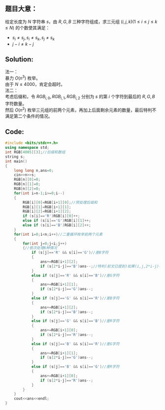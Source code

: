 ## 题目大意：
给定长度为 $N$ 字符串 $s$，由 $R,G,B$ 三种字符组成，求三元组 $(i,j,k)(1 \leq i \leq j \leq k \leq N)$ 的个数使其满足：
- $s_i \neq s_j,s_i \neq s_k,s_j \neq s_k$
- $j-i \neq k-j$

## Solution:
法一：  
暴力 $O(n^3)$ 枚举。  
由于 $N \leq 4000$，肯定会超时。  
法二：  
考虑后缀和，令 $RGB_{i,0},RGB_{i,1},RGB_{i,2}$ 分别为 $s$ 的第 $i$ 个字符到最后的 $R,G,B$ 字符数量。  
然后 $O(n^2)$ 枚举三元组的前两个元素，再加上后面剩余元素的数量，最后特判不满足第二个条件的情况。
## Code:
```cpp
#include <bits/stdc++.h>
using namespace std;
int RGB[4005][3];//后缀和数组
string s;
int main()
{
    long long n,ans=0;
    cin>>n>>s;
	RGB[n][0]=0;
	RGB[n][1]=0;
	RGB[n][2]=0;
	for(int i=n-1;i>=0;i--)
	{
		RGB[i][0]=RGB[i+1][0];//预处理后缀和
		RGB[i][1]=RGB[i+1][1];
		RGB[i][2]=RGB[i+1][2];
		if (s[i]=='R')RGB[i][0]++;
		else if (s[i]=='G')RGB[i][1]++;
		else if (s[i]=='B')RGB[i][2]++;
	}
    for(int i=0;i<n;i++)//二重循环枚举前两个元素
    {
    	for(int j=0;j<i;j++)
    	{//依次处理6种情况
    		if (s[j]=='R' && s[i]=='G')//差B字符
    		{
    			ans+=RGB[i+1][2];
    			if (s[2*i-j]=='B')ans--;//特判(前文已提到)如果(i,j,2*i-j)也满足第一个条件，答案要减一
			}
			else if (s[j]=='R' && s[i]=='B')//差G字符
    		{
    			ans+=RGB[i+1][1];
    			if (s[2*i-j]=='G')ans--;
			}
			else if (s[j]=='G' && s[i]=='R')//差B字符
    		{
    			ans+=RGB[i+1][2];
    			if (s[2*i-j]=='B')ans--;
			}
			else if (s[j]=='G' && s[i]=='B')//差R字符
    		{
    			ans+=RGB[i+1][0];
    			if (s[2*i-j]=='R')ans--;
			}
			else if (s[j]=='B' && s[i]=='R')//差G字符
    		{
    			ans+=RGB[i+1][1];
    			if (s[2*i-j]=='G')ans--;
			}
			else if (s[j]=='B' && s[i]=='G')//差R字符
    		{
    			ans+=RGB[i+1][0];
    			if (s[2*i-j]=='R')ans--;
			}
		}
	}
	cout<<ans<<endl;
}

```